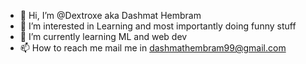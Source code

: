 - 👋 Hi, I’m @Dextroxe aka Dashmat Hembram
- 👀 I’m interested in Learning and most importantly doing funny stuff
- 🌱 I’m currently learning ML and web dev
- 📫 How to reach me mail me in dashmathembram99@gmail.com 

<!---
Dextroxe/Dextroxe is a ✨ special ✨ repository because its `README.md` (this file) appears on your GitHub profile.
You can click the Preview link to take a look at your changes.
--->
